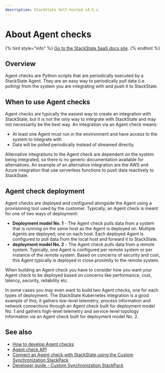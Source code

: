 ```yaml
---
description: StackState Self-hosted v4.5.x
---
```


# About Agent checks

{% hint style="info" %}
[Go to the StackState SaaS docs site](https://docs.stackstate.com/v/stackstate-saas/).
{% endhint %}

## Overview

Agent checks are Python scripts that are periodically executed by a StackState Agent. They are an easy way to periodically pull data \(i.e. polling\) from the system you are integrating with and push it to StackState.

## When to use Agent checks

Agent checks are typically the easiest way to create an integration with StackState, but it is not the only way to integrate with StackState and may not necessarily be the best way. An integration via an Agent check means:

* At least one Agent must run in the environment and have access to the system to integrate with 
* Data will be polled periodically instead of streamed directly.

Alternative integrations to the Agent check are dependent on the system being integrated, so there is no generic documentation available for alternatives. An example of an alternative integration are the AWS and Azure integration that use serverless functions to push data reactively to StackState.

## Agent check deployment

Agent checks are deployed and configured alongside the Agent using a provisioning tool used by the customer. Typically, an Agent check is meant for one of two ways of deployment:

* **Deployment model No. 1** - The Agent check pulls data from a system that is running on the same host as the Agent is deployed on. Multiple Agents are deployed; one on each host. Each deployed Agent is configured to pull data from the local host and forward it to StackState.
* **deployment model No. 2** - The Agent check pulls data from a remote system. Typically, one Agent is configured per remote system or per instance of the remote system. Based on concerns of security and cost, this Agent typically is deployed in close proximity to the remote system.

When building an Agent check you have to consider how you want your Agent check to be deployed based on concerns like performance, cost, latency, security, reliability etc.

In some cases you may even want to build two Agent checks, one for each types of deployment. The StackState Kubernetes integration is a good example of this; it gathers low-level telemetry, process information and network connections through an Agent check built for deployment model No. 1 and gathers high-level telemetry and service-level topology information via an Agent check built for deployment model No. 2.

## See also

* [How to develop Agent checks](how_to_develop_agent_checks.md)
* [Agent check API](agent-check-api.md)
* [Connect an Agent check with StackState using the Custom Synchronization StackPack](connect_agent_check_with_stackstate.md)
* [Developer guide - Custom Synchronization StackPack](../custom_synchronization_stackpack/)

